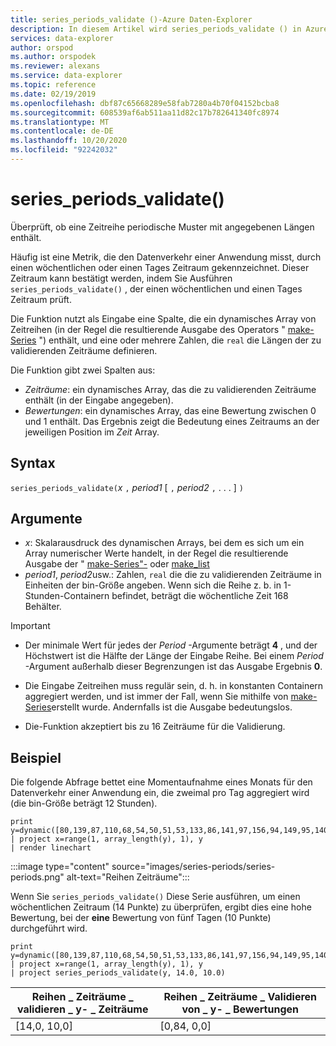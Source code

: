 ```yaml
---
title: series_periods_validate ()-Azure Daten-Explorer
description: In diesem Artikel wird series_periods_validate () in Azure Daten-Explorer beschrieben.
services: data-explorer
author: orspod
ms.author: orspodek
ms.reviewer: alexans
ms.service: data-explorer
ms.topic: reference
ms.date: 02/19/2019
ms.openlocfilehash: dbf87c65668289e58fab7280a4b70f04152bcba8
ms.sourcegitcommit: 608539af6ab511aa11d82c17b782641340fc8974
ms.translationtype: MT
ms.contentlocale: de-DE
ms.lasthandoff: 10/20/2020
ms.locfileid: "92242032"
---
```

# <a name="series_periods_validate"></a>series_periods_validate()

Überprüft, ob eine Zeitreihe periodische Muster mit angegebenen Längen enthält.  

Häufig ist eine Metrik, die den Datenverkehr einer Anwendung misst, durch einen wöchentlichen oder einen Tages Zeitraum gekennzeichnet. Dieser Zeitraum kann bestätigt werden, indem Sie Ausführen `series_periods_validate()` , der einen wöchentlichen und einen Tages Zeitraum prüft.

Die Funktion nutzt als Eingabe eine Spalte, die ein dynamisches Array von Zeitreihen (in der Regel die resultierende Ausgabe des Operators " [make-Series](make-seriesoperator.md) ") enthält, und eine oder mehrere Zahlen, die `real` die Längen der zu validierenden Zeiträume definieren.

Die Funktion gibt zwei Spalten aus:
* *Zeiträume*: ein dynamisches Array, das die zu validierenden Zeiträume enthält (in der Eingabe angegeben).
* *Bewertungen*: ein dynamisches Array, das eine Bewertung zwischen 0 und 1 enthält. Das Ergebnis zeigt die Bedeutung eines Zeitraums an der jeweiligen Position im *Zeit* Array.

## <a name="syntax"></a>Syntax

`series_periods_validate(`*x* `,` *period1* [ `,` *period2* `,` . . . ] `)`

## <a name="arguments"></a>Argumente

* *x*: Skalarausdruck des dynamischen Arrays, bei dem es sich um ein Array numerischer Werte handelt, in der Regel die resultierende Ausgabe der " [make-Series"-](make-seriesoperator.md) oder [make_list](makelist-aggfunction.md)
* *period1*, *period2*usw.: Zahlen, `real` die die zu validierenden Zeiträume in Einheiten der bin-Größe angeben. Wenn sich die Reihe z. b. in 1-Stunden-Containern befindet, beträgt die wöchentliche Zeit 168 Behälter.

> [!IMPORTANT]
> * Der minimale Wert für jedes der *Period* -Argumente beträgt **4** , und der Höchstwert ist die Hälfte der Länge der Eingabe Reihe. Bei einem *Period* -Argument außerhalb dieser Begrenzungen ist das Ausgabe Ergebnis **0**.
>
> * Die Eingabe Zeitreihen muss regulär sein, d. h. in konstanten Containern aggregiert werden, und ist immer der Fall, wenn Sie mithilfe von [make-Series](make-seriesoperator.md)erstellt wurde. Andernfalls ist die Ausgabe bedeutungslos.
> 
> * Die-Funktion akzeptiert bis zu 16 Zeiträume für die Validierung.

## <a name="example"></a>Beispiel

Die folgende Abfrage bettet eine Momentaufnahme eines Monats für den Datenverkehr einer Anwendung ein, die zweimal pro Tag aggregiert wird (die bin-Größe beträgt 12 Stunden).

<!-- csl: https://help.kusto.windows.net:443/Samples -->
```kusto
print y=dynamic([80,139,87,110,68,54,50,51,53,133,86,141,97,156,94,149,95,140,77,61,50,54,47,133,72,152,94,148,105,162,101,160,87,63,53,55,54,151,103,189,108,183,113,175,113,178,90,71,62,62,65,165,109,181,115,182,121,178,114,170])
| project x=range(1, array_length(y), 1), y  
| render linechart 
```

:::image type="content" source="images/series-periods/series-periods.png" alt-text="Reihen Zeiträume":::

Wenn Sie `series_periods_validate()` Diese Serie ausführen, um einen wöchentlichen Zeitraum (14 Punkte) zu überprüfen, ergibt dies eine hohe Bewertung, bei der **eine** Bewertung von fünf Tagen (10 Punkte) durchgeführt wird.

<!-- csl: https://help.kusto.windows.net:443/Samples -->
```kusto
print y=dynamic([80,139,87,110,68,54,50,51,53,133,86,141,97,156,94,149,95,140,77,61,50,54,47,133,72,152,94,148,105,162,101,160,87,63,53,55,54,151,103,189,108,183,113,175,113,178,90,71,62,62,65,165,109,181,115,182,121,178,114,170])
| project x=range(1, array_length(y), 1), y  
| project series_periods_validate(y, 14.0, 10.0)
```

| Reihen \_ Zeiträume \_ validieren \_ y- \_ Zeiträume  | Reihen \_ Zeiträume \_ Validieren von \_ y- \_ Bewertungen |
|-------------|-------------------|
| [14,0, 10,0] | [0,84, 0,0]  |
